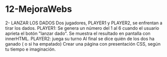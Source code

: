 # 12-MejoraWebs
 2- LANZAR LOS DADOS
Dos jugadores, PLAYER1 y PLAYER2, se enfrentan a tirar los dados.
PLAYER1: Se genera un número del 1 al 6 cuando el usuario aprieta el botón "lanzar dado". Se muestra el resultado en pantalla con innerHTML.
PLAYER2: juega su turno
Al final se dice quién de los dos  ha ganado ( o si ha empatado)
Crear una página con presentación CSS, según tu tiempo e imaginación.
